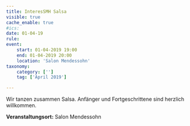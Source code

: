```yaml
---
title: InteresSMH Salsa
visible: true
cache_enable: true
#ics: 
date: 01-04-19
rule: 
event:
	start: 01-04-2019 19:00
	end: 01-04-2019 20:00
	location: 'Salon Mendessohn'
taxonomy:
	category: ['']
	tag: ['April 2019']

---
```

Wir tanzen zusammen Salsa. Anfänger und Fortgeschrittene sind herzlich willkommen.


**Veranstaltungsort:** Salon Mendessohn

